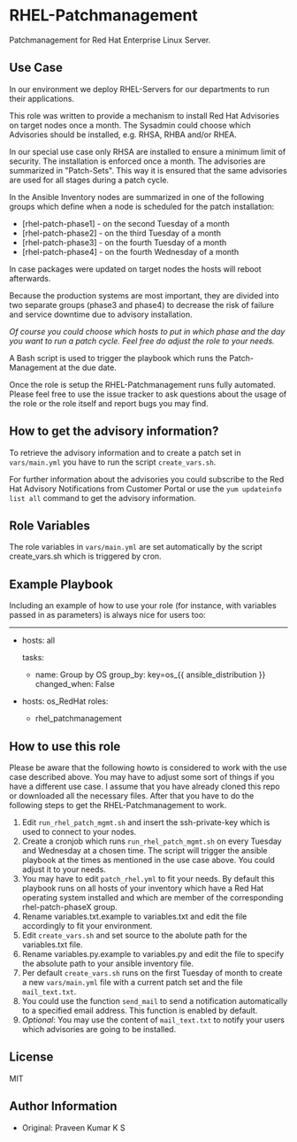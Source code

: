 RHEL-Patchmanagement
====================

Patchmanagement for Red Hat Enterprise Linux Server.

Use Case
--------

In our environment we deploy RHEL-Servers for our departments to run their applications.

This role was written to provide a mechanism to install Red Hat Advisories on target nodes once a month. The Sysadmin could choose which Advisories should be installed, e.g. RHSA, RHBA and/or RHEA.

In our special use case only RHSA are installed to ensure a minimum limit of security. The installation is enforced once a month. The advisories are summarized in "Patch-Sets". This way it is ensured that the same advisories are used for all stages during a patch cycle.

In the Ansible Inventory nodes are summarized in one of the following groups which define when a node is scheduled for the patch installation:

 * [rhel-patch-phase1] - on the second Tuesday of a month
 * [rhel-patch-phase2] - on the third Tuesday of a month
 * [rhel-patch-phase3] - on the fourth Tuesday of a month
 * [rhel-patch-phase4] - on the fourth Wednesday of a month

In case packages were updated on target nodes the hosts will reboot afterwards.

Because the production systems are most important, they are divided into two separate groups (phase3 and phase4) to decrease the risk of failure and service downtime due to advisory installation.

*Of course you could choose which hosts to put in which phase and the day you want to run a patch cycle. Feel free do adjust the role to your needs.*

A Bash script is used to trigger the playbook which runs the Patch-Management at the due date.

Once the role is setup the RHEL-Patchmanagement runs fully automated. Please feel free to use the issue tracker to ask questions about the usage of the role or the role itself and report bugs you may find.

How to get the advisory information?
------------------------------------

To retrieve the advisory information and to create a patch set in `vars/main.yml` you have to run the script `create_vars.sh`.

For further information about the advisories you could subscribe to the Red Hat Advisory Notifications from Customer Portal or use the `yum updateinfo list all` command to get the advisory information.

Role Variables
--------------

The role variables in `vars/main.yml` are set automatically by the script create_vars.sh which is triggered by cron.

Example Playbook
----------------

Including an example of how to use your role (for instance, with variables passed in as parameters) is always nice for users too:

---
- hosts: all

  tasks:
    - name: Group by OS
      group_by: key=os_{{ ansible_distribution }}
      changed_when: False

- hosts: os_RedHat
  roles:
    - rhel_patchmanagement

How to use this role
--------------------

Please be aware that the following howto is considered to work with the use case described above. You may have to adjust some sort of things if you have a different use case. I assume that you have already cloned this repo or downloaded all the necessary files. After that you have to do the following steps to get the RHEL-Patchmanagement to work.

 1. Edit `run_rhel_patch_mgmt.sh` and insert the ssh-private-key which is used to connect to your nodes.
 1. Create a cronjob which runs `run_rhel_patch_mgmt.sh` on every Tuesday and Wednesday at a chosen time. The script will trigger the ansible playbook at the times as mentioned in the use case above. You could adjust it to your needs.
 1. You may have to edit `patch_rhel.yml` to fit your needs. By default this playbook runs on all hosts of your inventory which have a Red Hat operating system installed and which are member of the corresponding rhel-patch-phaseX group.
 1. Rename variables.txt.example to variables.txt and edit the file accordingly to fit your environment.
 1. Edit `create_vars.sh` and set source to the abolute path for the variables.txt file.
 1. Rename variables.py.example to variables.py and edit the file to specify the absolute path to your ansible inventory file.
 1. Per default `create_vars.sh` runs on the first Tuesday of month to create a new `vars/main.yml` file with a current patch set and the file `mail_text.txt`.
 1. You could use the function `send_mail` to send a notification automatically to a specified email address. This function is enabled by default.
 1. *Optional*: You may use the content of `mail_text.txt` to notify your users which advisories are going to be installed.

License
-------

MIT

Author Information
------------------

 * Original: Praveen Kumar K S
